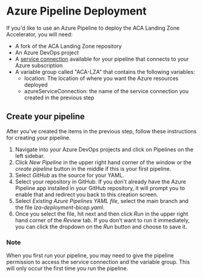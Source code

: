 # Azure Pipeline Deployment

If you'd like to use an Azure Pipeline to deploy the ACA Landing Zone Accelerator, you will need:

- A fork of the ACA Landing Zone repository
- An Azure DevOps project
- A [service connection](https://learn.microsoft.com/azure/devops/pipelines/library/service-endpoints?view=azure-devops&tabs=yaml) available for your pipeline that connects to your Azure subscription
- A variable group called "ACA-LZA" that contains the following variables:
  - location: The location of where you want the Azure resources deployed
  - azureServiceConnection: the name of the service connection you created in the previous step

## Create your pipeline

After you've created the items in the previous step, follow these instructions for creating your pipeline.

1. Navigate into your Azure DevOps projects and click on Pipelines on the left sidebar.
1. Click *New Pipeline* in the upper right hand corner of the window or the *create pipeline* button in the middle if this is your first pipeline.
1. Select *GitHub* as the source for your YAML.
1. Select your repository in GitHub. If you don't already have the Azure Pipeline app installed in your GitHub repository, it will prompt you to enable that and redirect you back to this creation screen.
1. Select *Existing Azure Pipelines YAML file*, select the main branch and the file *lza-deployment-bicep.yaml*.
1. Once you select the file, hit next and then click *Run* in the upper right hand corner of the *Review* tab. If you don't want to run it immediately, you can click the dropdown on the *Run* button and choose to save it.

### Note

When you first run your pipeline, you may need to give the pipeline permission to access the service connection and the variable group. This will only occur the first time you run the pipeline.

